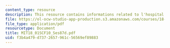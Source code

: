 ```yaml
---
content_type: resource
description: This resource contains informations related to l'hospital's rule.
file: https://ol-ocw-studio-app-production.s3.amazonaws.com/courses/18-01sc-single-variable-calculus-fall-2010/f3b4a479d7372657961c56569ef89883_MIT18_01SCF10_Ses87d.pdf
file_type: application/pdf
resourcetype: Document
title: MIT18_01SCF10_Ses87d.pdf
uid: f3b4a479-d737-2657-961c-56569ef89883
---
```

